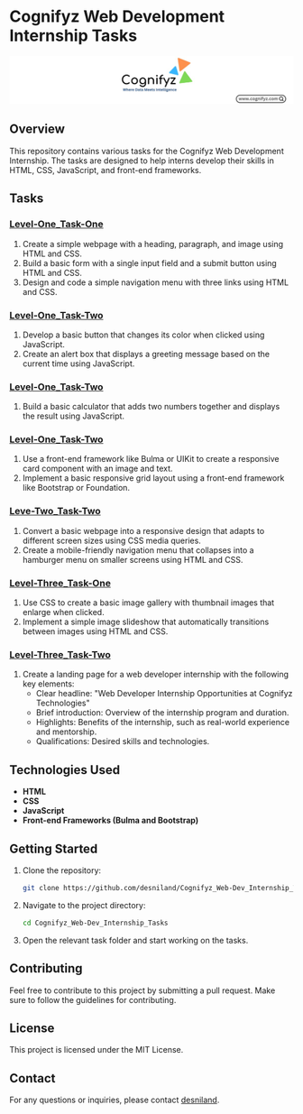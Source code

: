 # Cognifyz Web Development Internship Tasks

![alt text](https://github.com/desniland/Cognifyz_Web-Dev_Internship_Tasks/blob/4a32b78ec5e79dbe4a252eeecd1052f4de6e01e5/images/cognifyz.jpeg?raw=true)
## Overview
This repository contains various tasks for the Cognifyz Web Development Internship. The tasks are designed to help interns develop their skills in HTML, CSS, JavaScript, and front-end frameworks.

## Tasks

### [Level-One_Task-One](https://github.com/desniland/Cognifyz_Web-Dev_Internship_Tasks/tree/eb1ee1ed50cc192c0230d77e7f079dd2f977ca5e/Level-One_Task-One/Simple_Website-Task1) 
1. Create a simple webpage with a heading, paragraph, and image using HTML and CSS.
2. Build a basic form with a single input field and a submit button using HTML and CSS.
3. Design and code a simple navigation menu with three links using HTML and CSS.

### [Level-One_Task-Two](https://github.com/desniland/Cognifyz_Web-Dev_Internship_Tasks/blob/e8652cf7a7044adf0801e0e7be9d64e6f9b957b7/Level-One_Task-One/Simple_Website-Task1/contact.html)
1. Develop a basic button that changes its color when clicked using JavaScript.
2. Create an alert box that displays a greeting message based on the current time using JavaScript.
   
### [Level-One_Task-Two](https://github.com/desniland/Cognifyz_Web-Dev_Internship_Tasks/tree/e8652cf7a7044adf0801e0e7be9d64e6f9b957b7/Level-One_Task-Two/Simple_Calculator)

1. Build a basic calculator that adds two numbers together and displays the result using JavaScript.

### [Level-One_Task-Two](https://github.com/desniland/Cognifyz_Web-Dev_Internship_Tasks/tree/09d545a45152d29a6b223ada2cede99669c7639b/Level-Two_Task-One)
1. Use a front-end framework like Bulma or UIKit to create a responsive card component with an image and text.
2. Implement a basic responsive grid layout using a front-end framework like Bootstrap or Foundation.

### [Leve-Two_Task-Two](https://github.com/desniland/Cognifyz_Web-Dev_Internship_Tasks/tree/c2c1038c898d51adb3871dac0a62ee45b5e59728/Level-Two_Task-Two)
1. Convert a basic webpage into a responsive design that adapts to different screen sizes using CSS media queries.
2. Create a mobile-friendly navigation menu that collapses into a hamburger menu on smaller screens using HTML and CSS.

### [Level-Three_Task-One](https://github.com/desniland/Cognifyz_Web-Dev_Internship_Tasks/tree/dc91414c45190983c17453c5723269264f5f22c5/Level-Three_Task-One)
1. Use CSS to create a basic image gallery with thumbnail images that enlarge when clicked.
2. Implement a simple image slideshow that automatically transitions between images using HTML and CSS.

### [Level-Three_Task-Two](https://github.com/desniland/Cognifyz_Web-Dev_Internship_Tasks/tree/e84d153d29d1388c3e890d02322493c991ad47d7/Level-Three_Task-Two)
1. Create a landing page for a web developer internship with the following key elements:
    - Clear headline: "Web Developer Internship Opportunities at Cognifyz Technologies"
    - Brief introduction: Overview of the internship program and duration.
    - Highlights: Benefits of the internship, such as real-world experience and mentorship.
    - Qualifications: Desired skills and technologies.

## Technologies Used
- **HTML**
- **CSS**
- **JavaScript**
- **Front-end Frameworks (Bulma and Bootstrap)**

## Getting Started
1. Clone the repository:
    ```bash
    git clone https://github.com/desniland/Cognifyz_Web-Dev_Internship_Tasks.git
    ```
2. Navigate to the project directory:
    ```bash
    cd Cognifyz_Web-Dev_Internship_Tasks
    ```
3. Open the relevant task folder and start working on the tasks.

## Contributing
Feel free to contribute to this project by submitting a pull request. Make sure to follow the guidelines for contributing.

## License
This project is licensed under the MIT License.

## Contact
For any questions or inquiries, please contact [desniland](https://github.com/desniland).
